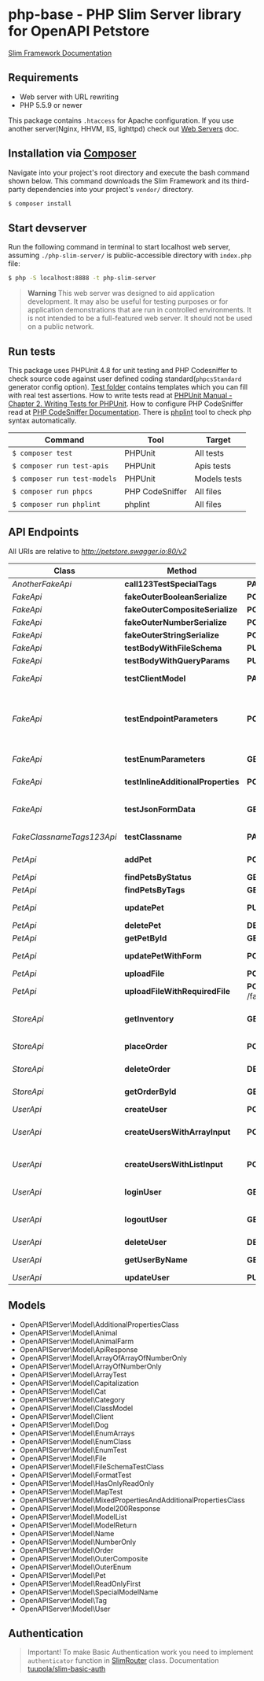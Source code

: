 # php-base - PHP Slim Server library for OpenAPI Petstore

[Slim Framework Documentation](https://www.slimframework.com/docs/)

## Requirements

* Web server with URL rewriting
* PHP 5.5.9 or newer

This package contains `.htaccess` for Apache configuration.
If you use another server(Nginx, HHVM, IIS, lighttpd) check out [Web Servers](https://www.slimframework.com/docs/v3/start/web-servers.html) doc.

## Installation via [Composer](https://getcomposer.org/)

Navigate into your project's root directory and execute the bash command shown below.
This command downloads the Slim Framework and its third-party dependencies into your project's `vendor/` directory.
```bash
$ composer install
```

## Start devserver

Run the following command in terminal to start localhost web server, assuming `./php-slim-server/` is public-accessible directory with `index.php` file:
```bash
$ php -S localhost:8888 -t php-slim-server
```
> **Warning** This web server was designed to aid application development.
> It may also be useful for testing purposes or for application demonstrations that are run in controlled environments.
> It is not intended to be a full-featured web server. It should not be used on a public network.

## Run tests

This package uses PHPUnit 4.8 for unit testing and PHP Codesniffer to check source code against user defined coding standard(`phpcsStandard` generator config option).
[Test folder](test) contains templates which you can fill with real test assertions.
How to write tests read at [PHPUnit Manual - Chapter 2. Writing Tests for PHPUnit](https://phpunit.de/manual/4.8/en/writing-tests-for-phpunit.html).
How to configure PHP CodeSniffer read at [PHP CodeSniffer Documentation](https://github.com/squizlabs/PHP_CodeSniffer/wiki).
There is [phplint](https://github.com/overtrue/phplint) tool to check php syntax automatically.

Command | Tool | Target
---- | ---- | ----
`$ composer test` | PHPUnit | All tests
`$ composer run test-apis` | PHPUnit | Apis tests
`$ composer run test-models` | PHPUnit | Models tests
`$ composer run phpcs` | PHP CodeSniffer | All files
`$ composer run phplint` | phplint | All files


## API Endpoints

All URIs are relative to *http://petstore.swagger.io:80/v2*

Class | Method | HTTP request | Description
------------ | ------------- | ------------- | -------------
*AnotherFakeApi* | **call123TestSpecialTags** | **PATCH** /another-fake/dummy | To test special tags
*FakeApi* | **fakeOuterBooleanSerialize** | **POST** /fake/outer/boolean | 
*FakeApi* | **fakeOuterCompositeSerialize** | **POST** /fake/outer/composite | 
*FakeApi* | **fakeOuterNumberSerialize** | **POST** /fake/outer/number | 
*FakeApi* | **fakeOuterStringSerialize** | **POST** /fake/outer/string | 
*FakeApi* | **testBodyWithFileSchema** | **PUT** /fake/body-with-file-schema | 
*FakeApi* | **testBodyWithQueryParams** | **PUT** /fake/body-with-query-params | 
*FakeApi* | **testClientModel** | **PATCH** /fake | To test \"client\" model
*FakeApi* | **testEndpointParameters** | **POST** /fake | Fake endpoint for testing various parameters 假端點 偽のエンドポイント 가짜 엔드 포인트
*FakeApi* | **testEnumParameters** | **GET** /fake | To test enum parameters
*FakeApi* | **testInlineAdditionalProperties** | **POST** /fake/inline-additionalProperties | test inline additionalProperties
*FakeApi* | **testJsonFormData** | **GET** /fake/jsonFormData | test json serialization of form data
*FakeClassnameTags123Api* | **testClassname** | **PATCH** /fake_classname_test | To test class name in snake case
*PetApi* | **addPet** | **POST** /pet | Add a new pet to the store
*PetApi* | **findPetsByStatus** | **GET** /pet/findByStatus | Finds Pets by status
*PetApi* | **findPetsByTags** | **GET** /pet/findByTags | Finds Pets by tags
*PetApi* | **updatePet** | **PUT** /pet | Update an existing pet
*PetApi* | **deletePet** | **DELETE** /pet/{petId} | Deletes a pet
*PetApi* | **getPetById** | **GET** /pet/{petId} | Find pet by ID
*PetApi* | **updatePetWithForm** | **POST** /pet/{petId} | Updates a pet in the store with form data
*PetApi* | **uploadFile** | **POST** /pet/{petId}/uploadImage | uploads an image
*PetApi* | **uploadFileWithRequiredFile** | **POST** /fake/{petId}/uploadImageWithRequiredFile | uploads an image (required)
*StoreApi* | **getInventory** | **GET** /store/inventory | Returns pet inventories by status
*StoreApi* | **placeOrder** | **POST** /store/order | Place an order for a pet
*StoreApi* | **deleteOrder** | **DELETE** /store/order/{order_id} | Delete purchase order by ID
*StoreApi* | **getOrderById** | **GET** /store/order/{order_id} | Find purchase order by ID
*UserApi* | **createUser** | **POST** /user | Create user
*UserApi* | **createUsersWithArrayInput** | **POST** /user/createWithArray | Creates list of users with given input array
*UserApi* | **createUsersWithListInput** | **POST** /user/createWithList | Creates list of users with given input array
*UserApi* | **loginUser** | **GET** /user/login | Logs user into the system
*UserApi* | **logoutUser** | **GET** /user/logout | Logs out current logged in user session
*UserApi* | **deleteUser** | **DELETE** /user/{username} | Delete user
*UserApi* | **getUserByName** | **GET** /user/{username} | Get user by user name
*UserApi* | **updateUser** | **PUT** /user/{username} | Updated user


## Models

* OpenAPIServer\Model\AdditionalPropertiesClass
* OpenAPIServer\Model\Animal
* OpenAPIServer\Model\AnimalFarm
* OpenAPIServer\Model\ApiResponse
* OpenAPIServer\Model\ArrayOfArrayOfNumberOnly
* OpenAPIServer\Model\ArrayOfNumberOnly
* OpenAPIServer\Model\ArrayTest
* OpenAPIServer\Model\Capitalization
* OpenAPIServer\Model\Cat
* OpenAPIServer\Model\Category
* OpenAPIServer\Model\ClassModel
* OpenAPIServer\Model\Client
* OpenAPIServer\Model\Dog
* OpenAPIServer\Model\EnumArrays
* OpenAPIServer\Model\EnumClass
* OpenAPIServer\Model\EnumTest
* OpenAPIServer\Model\File
* OpenAPIServer\Model\FileSchemaTestClass
* OpenAPIServer\Model\FormatTest
* OpenAPIServer\Model\HasOnlyReadOnly
* OpenAPIServer\Model\MapTest
* OpenAPIServer\Model\MixedPropertiesAndAdditionalPropertiesClass
* OpenAPIServer\Model\Model200Response
* OpenAPIServer\Model\ModelList
* OpenAPIServer\Model\ModelReturn
* OpenAPIServer\Model\Name
* OpenAPIServer\Model\NumberOnly
* OpenAPIServer\Model\Order
* OpenAPIServer\Model\OuterComposite
* OpenAPIServer\Model\OuterEnum
* OpenAPIServer\Model\Pet
* OpenAPIServer\Model\ReadOnlyFirst
* OpenAPIServer\Model\SpecialModelName
* OpenAPIServer\Model\Tag
* OpenAPIServer\Model\User


## Authentication

> Important! To make Basic Authentication work you need to implement `authenticator` function in [SlimRouter](lib/SlimRouter.php) class.
> Documentation [tuupola/slim-basic-auth](https://github.com/tuupola/slim-basic-auth#readme)
